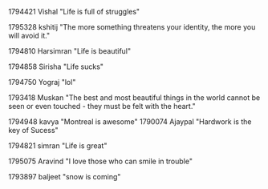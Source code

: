 1794421  Vishal "Life is full of struggles"

1795328 kshitij "The more something threatens your identity, the more you will avoid it."


1794810 Harsimran "Life is beautiful"


1794858 Sirisha "Life sucks"

1794750 Yograj "lol"

1793418 Muskan "The best and most beautiful things in the world cannot be seen or even touched - they must be felt with the heart."


1794948  kavya "Montreal is awesome"
1790074 Ajaypal "Hardwork is the key of Sucess"



1794821  simran "Life is great"


1795075 Aravind "I love those who can smile in trouble"

1793897  baljeet "snow is coming"





